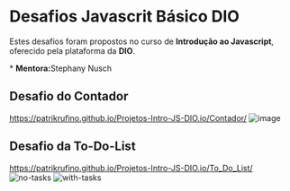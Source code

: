# Desafios Javascrit Básico DIO

<p>Estes desafios foram propostos no curso de <strong>Introdução ao Javascript</strong>, oferecido pela plataforma da <strong>DIO</strong>.</p>
* <strong>Mentora:</strong>Stephany Nusch

## Desafio do Contador
https://patrikrufino.github.io/Projetos-Intro-JS-DIO.io/Contador/
![image](https://user-images.githubusercontent.com/58515198/172057062-5b1956c1-891c-4aba-93d8-11d7acde0c49.png)

## Desafio da To-Do-List
https://patrikrufino.github.io/Projetos-Intro-JS-DIO.io/To_Do_List/
![no-tasks](https://user-images.githubusercontent.com/58515198/172057096-187b5abe-721d-4a22-8fb3-61ca4425fe64.png)
![with-tasks](https://user-images.githubusercontent.com/58515198/172057099-2c50a6bd-bb7f-45ff-bbb6-86fdc6219a83.png)

